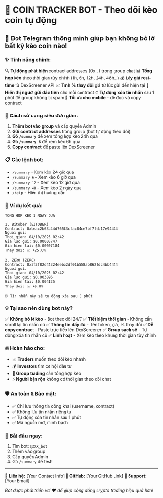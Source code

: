 # 🤖 COIN TRACKER BOT - Theo dõi kèo coin tự động

## 🎯 **Bot Telegram thông minh giúp bạn không bỏ lỡ bất kỳ kèo coin nào!**

### ✨ **Tính năng chính:**

🔍 **Tự động phát hiện** contract addresses (0x...) trong group chat
📊 **Tổng hợp kèo** theo thời gian tùy chỉnh (1h, 6h, 12h, 24h, 48h...)
💰 **Lấy giá real-time** từ DexScreener API
📈 **Tính % thay đổi** giá từ lúc gửi đến hiện tại
👤 **Hiển thị người gửi đầu tiên** cho mỗi contract
⏰ **Tự động xóa tin nhắn** sau 1 phút để group không bị spam
📱 **Tối ưu cho mobile** - dễ đọc và copy contract

### 🚀 **Cách sử dụng siêu đơn giản:**

1. **Thêm bot vào group** và cấp quyền Admin
2. **Gửi contract addresses** trong group (bot tự động theo dõi)
3. **Gõ `/summary`** để xem tổng hợp kèo 24h qua
4. **Gõ `/summary 6`** để xem kèo 6h qua
5. **Copy contract** để paste lên DexScreener

### 📋 **Các lệnh bot:**

- `/summary` - Xem kèo 24 giờ qua
- `/summary 6` - Xem kèo 6 giờ qua  
- `/summary 12` - Xem kèo 12 giờ qua
- `/summary 48` - Xem kèo 2 ngày qua
- `/help` - Hiển thị hướng dẫn

### 🎯 **Ví dụ kết quả:**

```
TONG HOP KEO 1 NGAY QUA

1. Bitober (BITOBER)
Contract: 0xbeac2b63c44d76583cfac84ce7bf7feb17e94444
Nguoi gui: 
Thoi gian: 04/10/2025 02:42
Gia luc gui: $0.00005747
Gia hien tai: $0.00007184
Thay doi: 📈 +25.0%

2. ZERO (ZERO)
Contract: 0x3f3f82d44324eeba2df01b558ab862fdc4bb4444
Nguoi gui: 
Thoi gian: 04/10/2025 02:42
Gia luc gui: $0.003896
Gia hien tai: $0.004125
Thay doi: 📈 +5.9%

⏰ Tin nhắn này sẽ tự động xóa sau 1 phút
```

### 💡 **Tại sao nên dùng bot này?**

✅ **Không bỏ lỡ kèo** - Bot theo dõi 24/7
✅ **Tiết kiệm thời gian** - Không cần scroll lại tin nhắn cũ
✅ **Thông tin đầy đủ** - Tên token, giá, % thay đổi
✅ **Dễ copy contract** - Paste trực tiếp lên DexScreener
✅ **Group sạch sẽ** - Tự động xóa tin nhắn cũ
✅ **Linh hoạt** - Xem kèo theo khung thời gian tùy chỉnh

### 🔥 **Hoàn hảo cho:**

- 📈 **Traders** muốn theo dõi kèo nhanh
- 💰 **Investors** tìm cơ hội đầu tư
- 🎯 **Group trading** cần tổng hợp kèo
- ⚡ **Người bận rộn** không có thời gian theo dõi chat

### 🛡️ **An toàn & Bảo mật:**

- ✅ Chỉ lưu thông tin công khai (username, contract)
- ✅ Không lưu tin nhắn riêng tư
- ✅ Tự động xóa tin nhắn sau 1 phút
- ✅ Mã nguồn mở, minh bạch

### 🎉 **Bắt đầu ngay:**

1. Tìm bot: `@XXX_bot`
2. Thêm vào group
3. Cấp quyền Admin
4. Gõ `/summary` để test!

---

**💬 Liên hệ:** [Your Contact Info]
**🔗 GitHub:** [Your GitHub Link]
**📧 Support:** [Your Email]

*Bot được phát triển với ❤️ để giúp cộng đồng crypto trading hiệu quả hơn!*

